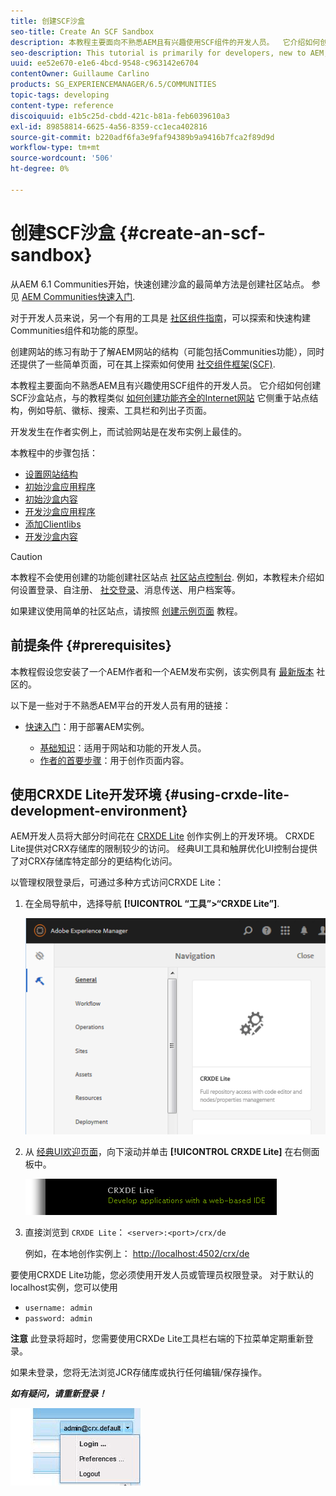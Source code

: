 ```yaml
---
title: 创建SCF沙盒
seo-title: Create An SCF Sandbox
description: 本教程主要面向不熟悉AEM且有兴趣使用SCF组件的开发人员。  它介绍如何创建SCF沙盒站点
seo-description: This tutorial is primarily for developers, new to AEM, who are interested in using SCF components.  It walks through the creation of An SCF Sandbox site
uuid: ee52e670-e1e6-4bcd-9548-c963142e6704
contentOwner: Guillaume Carlino
products: SG_EXPERIENCEMANAGER/6.5/COMMUNITIES
topic-tags: developing
content-type: reference
discoiquuid: e1b5c25d-cbdd-421c-b81a-feb6039610a3
exl-id: 89858814-6625-4a56-8359-cc1eca402816
source-git-commit: b220adf6fa3e9faf94389b9a9416b7fca2f89d9d
workflow-type: tm+mt
source-wordcount: '506'
ht-degree: 0%

---
```


# 创建SCF沙盒  {#create-an-scf-sandbox}


从AEM 6.1 Communities开始，快速创建沙盒的最简单方法是创建社区站点。 参见 [AEM Communities快速入门](getting-started.md).

对于开发人员来说，另一个有用的工具是 [社区组件指南](components-guide.md)，可以探索和快速构建Communities组件和功能的原型。

创建网站的练习有助于了解AEM网站的结构（可能包括Communities功能），同时还提供了一些简单页面，可在其上探索如何使用 [社交组件框架(SCF)](scf.md).

本教程主要面向不熟悉AEM且有兴趣使用SCF组件的开发人员。 它介绍如何创建SCF沙盒站点，与的教程类似 [如何创建功能齐全的Internet网站](../../help/sites-developing/website.md) 它侧重于站点结构，例如导航、徽标、搜索、工具栏和列出子页面。

开发发生在作者实例上，而试验网站是在发布实例上最佳的。

本教程中的步骤包括：

* [设置网站结构](setup-website.md)
* [初始沙盒应用程序](initial-app.md)
* [初始沙盒内容](initial-content.md)
* [开发沙盒应用程序](develop-app.md)
* [添加Clientlibs](add-clientlibs.md)
* [开发沙盒内容](develop-content.md)

>[!CAUTION]
>
>本教程不会使用创建的功能创建社区站点 [社区站点控制台](sites-console.md). 例如，本教程未介绍如何设置登录、自注册、 [社交登录](social-login.md)、消息传送、用户档案等。
>
>如果建议使用简单的社区站点，请按照 [创建示例页面](create-sample-page.md) 教程。

## 前提条件 {#prerequisites}

本教程假设您安装了一个AEM作者和一个AEM发布实例，该实例具有 [最新版本](deploy-communities.md#latest-releases) 社区的。

以下是一些对于不熟悉AEM平台的开发人员有用的链接：

* [快速入门](../../help/sites-deploying/deploy.md#getting-started)：用于部署AEM实例。

   * [基础知识](../../help/sites-developing/the-basics.md)：适用于网站和功能的开发人员。
   * [作者的首要步骤](../../help/sites-authoring/first-steps.md)：用于创作页面内容。

## 使用CRXDE Lite开发环境 {#using-crxde-lite-development-environment}

AEM开发人员将大部分时间花在 [CRXDE Lite](../../help/sites-developing/developing-with-crxde-lite.md) 创作实例上的开发环境。 CRXDE Lite提供对CRX存储库的限制较少的访问。 经典UI工具和触屏优化UI控制台提供了对CRX存储库特定部分的更结构化访问。

以管理权限登录后，可通过多种方式访问CRXDE Lite：

1. 在全局导航中，选择导航 **[!UICONTROL “工具”>“CRXDE Lite”]**.

   ![crxde-lite](assets/tools-crxde.png)

2. 从 [经典UI欢迎页面](http://localhost:4502/welcome.html)，向下滚动并单击 **[!UICONTROL CRXDE Lite]** 在右侧面板中。

   ![classic-ui-crxde](assets/classic-ui-crxde.png)

3. 直接浏览到 `CRXDE Lite`： `<server>:<port>/crx/de`

   例如，在本地创作实例上： [http://localhost:4502/crx/de](http://localhost:4502/crx/de)

要使用CRXDE Lite功能，您必须使用开发人员或管理员权限登录。 对于默认的localhost实例，您可以使用

* `username: admin`
* `password: admin`


**注意** 此登录将超时，您需要使用CRXDe Lite工具栏右端的下拉菜单定期重新登录。

如果未登录，您将无法浏览JCR存储库或执行任何编辑/保存操作。

***如有疑问，请重新登录！***

![重新登录](assets/relogin.png)
